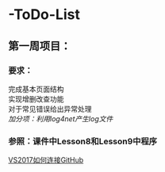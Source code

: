 # -ToDo-List

## 第一周项目：
### 要求：
   完成基本页面结构<br>
   实现增删改查功能<br>
   对于常见错误给出异常处理<br>
   *加分项：利用log4net产生log文件*<br> 
### 参照：课件中Lesson8和Lesson9中程序
[VS2017如何连接GitHub](https://blog.csdn.net/cc93691810/article/details/85252523)
